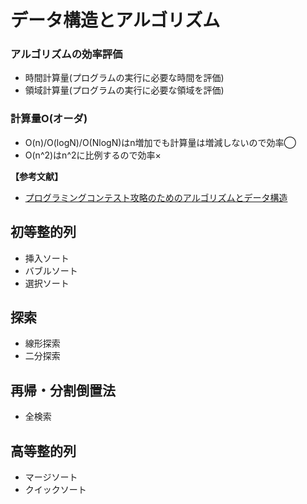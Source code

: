 
# データ構造とアルゴリズム

### アルゴリズムの効率評価
- 時間計算量(プログラムの実行に必要な時間を評価)
- 領域計算量(プログラムの実行に必要な領域を評価)

### 計算量O(オーダ)
- O(n)/O(logN)/O(NlogN)はn増加でも計算量は増減しないので効率◯
- O(n^2)はn^2に比例するので効率×

**【参考文献】**<br>
- [プログラミングコンテスト攻略のためのアルゴリズムとデータ構造](https://www.amazon.co.jp/dp/B00U5MVXZO/ref=dp-kindle-redirect?_encoding=UTF8&btkr=1)

## 初等整的列
- 挿入ソート
- バブルソート
- 選択ソート

## 探索
- 線形探索
- 二分探索

## 再帰・分割倒置法
- 全検索

## 高等整的列
- マージソート
- クイックソート
